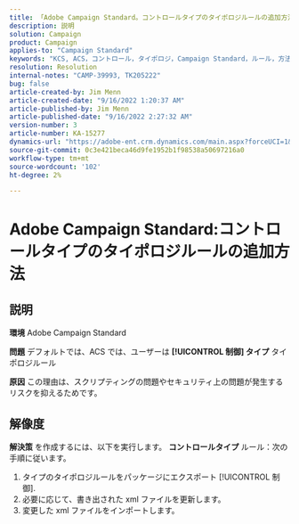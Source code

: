 ```yaml
---
title: 「Adobe Campaign Standard。コントロールタイプのタイポロジルールの追加方法»
description: 説明
solution: Campaign
product: Campaign
applies-to: "Campaign Standard"
keywords: "KCS, ACS，コントロール，タイポロジ，Campaign Standard，ルール，方法，追加"
resolution: Resolution
internal-notes: "CAMP-39993, TK205222"
bug: false
article-created-by: Jim Menn
article-created-date: "9/16/2022 1:20:37 AM"
article-published-by: Jim Menn
article-published-date: "9/16/2022 2:27:32 AM"
version-number: 3
article-number: KA-15277
dynamics-url: "https://adobe-ent.crm.dynamics.com/main.aspx?forceUCI=1&pagetype=entityrecord&etn=knowledgearticle&id=7b5e60c4-5d35-ed11-9db1-0022480866ad"
source-git-commit: 0c3e421beca46d9fe1952b1f98538a50697216a0
workflow-type: tm+mt
source-wordcount: '102'
ht-degree: 2%

---
```


# Adobe Campaign Standard:コントロールタイプのタイポロジルールの追加方法

## 説明


<b>環境</b>
Adobe Campaign Standard

<b>問題</b>
デフォルトでは、ACS では、ユーザーは <b>[!UICONTROL 制御] タイプ</b> タイポロジルール

<b>原因</b>
この理由は、スクリプティングの問題やセキュリティ上の問題が発生するリスクを抑えるためです。


## 解像度


<b>解決策</b>
を作成するには、以下を実行します。 <b>コントロールタイプ</b> ルール：次の手順に従います。

1. タイプのタイポロジルールをパッケージにエクスポート [!UICONTROL 制御].
2. 必要に応じて、書き出された xml ファイルを更新します。
3. 変更した xml ファイルをインポートします。
